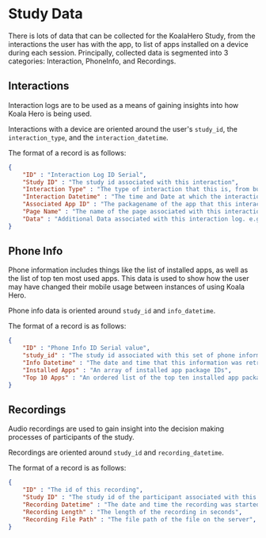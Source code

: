 # Study Data
There is lots of data that can be collected for the KoalaHero Study, from the interactions the user has with the app, to list of apps installed on a device during each session. Principally, collected data is segmented into 3 categories: Interaction, PhoneInfo, and Recordings.

## Interactions
Interaction logs are to be used as a means of gaining insights into how Koala Hero is being used.

Interactions with a device are oriented around the user's `study_id`, the `interaction_type`, and the `interaction_datetime`.

The format of a record is as follows:
```json
{
    "ID" : "Interaction Log ID Serial",
    "Study ID" : "The study id associated with this interaction",
    "Interaction Type" : "The type of interaction that this is, from button press, to map click",
    "Interaction Datetime" : "The time and Date at which the interaction log was recorded.",
    "Associated App ID" : "The packagename of the app that this interaction log is associated with, an empty string if it's not associated",
    "Page Name" : "The name of the page associated with this interaction log. e.g. 'map_view', or 'detail_host_view'",
    "Data" : "Additional Data associated with this interaction log. e.g. co-ordinates of map press"
}

```

## Phone Info
Phone information includes things like the list of installed apps, as well as the list of top ten most used apps. This data is used to show how the user may have changed their mobile usage between instances of using Koala Hero.

Phone info data is oriented around `study_id` and `info_datetime`.

The format of a record is as follows:
```json
{
    "ID" : "Phone Info ID Serial value",
    "study_id" : "The study id associated with this set of phone information",
    "Info Datetime" : "The date and time that this information was retrieved.",
    "Installed Apps" : "An array of installed app package IDs",
    "Top 10 Apps" : "An ordered list of the top ten installed app package name"
}
```

## Recordings
Audio recordings are used to gain insight into the decision making processes of participants of the study.

Recordings are oriented around `study_id` and `recording_datetime`.

The format of a record is as follows:
```json
{
    "ID" : "The id of this recording",
    "Study ID" : "The study id of the participant associated with this recording.",
    "Recording Datetime" : "The date and time the recording was started",
    "Recording Length" : "The length of the recording in seconds",
    "Recording File Path" : "The file path of the file on the server",
}
```